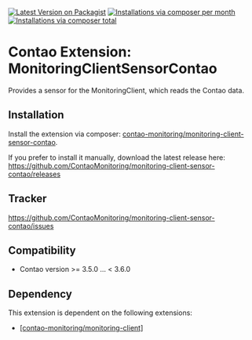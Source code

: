 [![Latest Version on Packagist](http://img.shields.io/packagist/v/contao-monitoring/monitoring-client-sensor-contao.svg?style=flat)](https://packagist.org/packages/contao-monitoring/monitoring-client-sensor-contao)
[![Installations via composer per month](http://img.shields.io/packagist/dm/contao-monitoring/monitoring-client-sensor-contao.svg?style=flat)](https://packagist.org/packages/contao-monitoring/monitoring-client-sensor-contao)
[![Installations via composer total](http://img.shields.io/packagist/dt/contao-monitoring/monitoring-client-sensor-contao.svg?style=flat)](https://packagist.org/packages/contao-monitoring/monitoring-client-sensor-contao)

Contao Extension: MonitoringClientSensorContao
==============================================

Provides a sensor for the MonitoringClient, which reads the Contao data.


Installation
------------

Install the extension via composer: [contao-monitoring/monitoring-client-sensor-contao](https://packagist.org/packages/contao-monitoring/monitoring-client-sensor-contao).

If you prefer to install it manually, download the latest release here: https://github.com/ContaoMonitoring/monitoring-client-sensor-contao/releases


Tracker
-------

https://github.com/ContaoMonitoring/monitoring-client-sensor-contao/issues


Compatibility
-------------

- Contao version >= 3.5.0 ... <  3.6.0

Dependency
----------

This extension is dependent on the following extensions:

- [[contao-monitoring/monitoring-client]](https://packagist.org/packages/contao-monitoring/monitoring-client)
